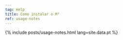 ```yaml
---
tag: Help
title: Como instalar o M³
ref: usage-notes
---
```


{% include posts/usage-notes.html lang=site.data.pt %}
